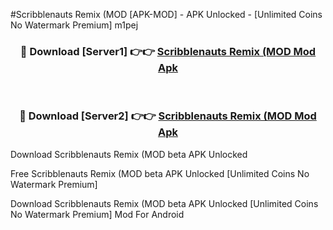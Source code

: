 #Scribblenauts Remix (MOD [APK-MOD] - APK Unlocked - [Unlimited Coins No Watermark Premium] m1pej



<div align="center">

<h3>🔴 Download [Server1] 👉👉 <a href="https://momento.my/?title=Scribblenauts_Remix_(MOD">Scribblenauts Remix (MOD Mod Apk</a></h3><br>

<h3>🔴 Download [Server2] 👉👉 <a href="https://momento.my/?title=Scribblenauts_Remix_(MOD">Scribblenauts Remix (MOD Mod Apk</a></h3>
</div>



Download Scribblenauts Remix (MOD beta APK Unlocked

Free Scribblenauts Remix (MOD beta APK Unlocked [Unlimited Coins No Watermark Premium]

Download Scribblenauts Remix (MOD beta APK Unlocked [Unlimited Coins No Watermark Premium] Mod For Android
